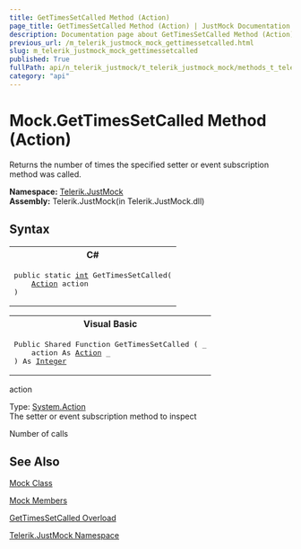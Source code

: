 ```yaml
---
title: GetTimesSetCalled Method (Action)
page_title: GetTimesSetCalled Method (Action) | JustMock Documentation
description: Documentation page about GetTimesSetCalled Method (Action).
previous_url: /m_telerik_justmock_mock_gettimessetcalled.html
slug: m_telerik_justmock_mock_gettimessetcalled
published: True
fullPath: api/n_telerik_justmock/t_telerik_justmock_mock/methods_t_telerik_justmock_mock/overload_telerik_justmock_mock_gettimessetcalled/m_telerik_justmock_mock_gettimessetcalled
category: "api"
---
```


# Mock.GetTimesSetCalled Method (Action)



Returns the number of times the specified setter or event subscription method was called.


 **Namespace:**  [Telerik.JustMock](n_telerik_justmock) <br> **Assembly:** Telerik.JustMock(in Telerik.JustMock.dll)
## Syntax


<div id="syntaxCodeBlocks" class="code"><span codeLanguage="CSharp"><table><tr><th>C#</th></tr><tr><td><pre xml:space="preserve"><span class="keyword">public</span> <span class="keyword">static</span> <a href="https://msdn2.microsoft.com/en-us/library/td2s409d" target="_blank">int</a> <span class="identifier">GetTimesSetCalled</span>(
	<a href="https://msdn2.microsoft.com/en-us/library/bb534741" target="_blank">Action</a> <span class="parameter">action</span>
)</pre></td></tr></table></span><span codeLanguage="VisualBasicDeclaration"><table><tr><th>Visual Basic</th></tr><tr><td><pre xml:space="preserve"><span class="keyword">Public</span> <span class="keyword">Shared</span> <span class="keyword">Function</span> <span class="identifier">GetTimesSetCalled</span> ( _
	<span class="parameter">action</span> <span class="keyword">As</span> <a href="https://msdn2.microsoft.com/en-us/library/bb534741" target="_blank">Action</a> _
) <span class="keyword">As</span> <a href="https://msdn2.microsoft.com/en-us/library/td2s409d" target="_blank">Integer</a></pre></td></tr></table></span></div>



action<br>


Type: [System.Action](bb534741) <br>The setter or event subscription method to inspect


Number of calls

## See Also



 [Mock Class](t_telerik_justmock_mock) 

 [Mock Members](allmembers_t_telerik_justmock_mock) 

 [GetTimesSetCalled Overload](overload_telerik_justmock_mock_gettimessetcalled) 

 [Telerik.JustMock Namespace](n_telerik_justmock) 



